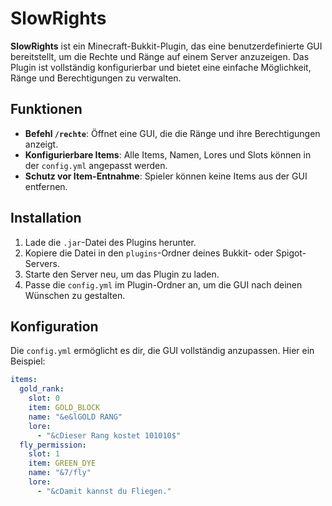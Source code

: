 # SlowRights

**SlowRights** ist ein Minecraft-Bukkit-Plugin, das eine benutzerdefinierte GUI bereitstellt, um die Rechte und Ränge auf einem Server anzuzeigen. Das Plugin ist vollständig konfigurierbar und bietet eine einfache Möglichkeit, Ränge und Berechtigungen zu verwalten.

## Funktionen

- **Befehl `/rechte`**: Öffnet eine GUI, die die Ränge und ihre Berechtigungen anzeigt.
- **Konfigurierbare Items**: Alle Items, Namen, Lores und Slots können in der `config.yml` angepasst werden.
- **Schutz vor Item-Entnahme**: Spieler können keine Items aus der GUI entfernen.

## Installation

1. Lade die `.jar`-Datei des Plugins herunter.
2. Kopiere die Datei in den `plugins`-Ordner deines Bukkit- oder Spigot-Servers.
3. Starte den Server neu, um das Plugin zu laden.
4. Passe die `config.yml` im Plugin-Ordner an, um die GUI nach deinen Wünschen zu gestalten.

## Konfiguration

Die `config.yml` ermöglicht es dir, die GUI vollständig anzupassen. Hier ein Beispiel:

```yaml
items:
  gold_rank:
    slot: 0
    item: GOLD_BLOCK
    name: "&e&lGOLD RANG"
    lore:
      - "&cDieser Rang kostet 101010$"
  fly_permission:
    slot: 1
    item: GREEN_DYE
    name: "&7/fly"
    lore:
      - "&cDamit kannst du Fliegen."